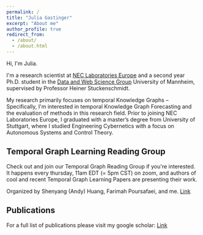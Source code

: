 ```yaml
---
permalink: /
title: "Julia Gastinger"
excerpt: "About me"
author_profile: true
redirect_from: 
  - /about/
  - /about.html
---
```


Hi, I'm Julia.

I'm a research scientist at [NEC Laboratories Europe](https://www.neclab.eu/) and a second year Ph.D. student in the [Data and Web Science Group](https://www.uni-mannheim.de/dws/at) University of Mannheim, supervised by Professor Heiner Stuckenschmidt.

My research primarily focuses on temporal Knowledge Graphs – Specifically, I'm interested in temporal Knowledge Graph Forecasting and the evaluation of methods in this research field. 
Prior to joining NEC Laboratories Europe, I graduated with a master’s degree from University of Stuttgart, where I studied Engineering Cybernetics with a focus on Autonomous Systems and Control Theory. 



## Temporal Graph Learning Reading Group


Check out and join our Temporal Graph Reading Group if you're interested. It happens every thursday, 11am EDT (= 5pm CST) on zoom, and authors of cool and recent Temporal Graph Learning Papers are presenting their work.


Organized by Shenyang (Andy) Huang, Farimah Poursafaei, and me.
[Link](https://www.cs.mcgill.ca/~shuang43/rg.html)



## Publications


For a full list of publications please visit my google scholar: [Link](https://scholar.google.com/citations?user=UgrQkB4AAAAJ&hl=en&oi=ao)

